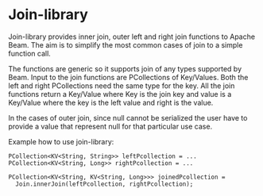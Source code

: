 <!--
    Licensed to the Apache Software Foundation (ASF) under one
    or more contributor license agreements.  See the NOTICE file
    distributed with this work for additional information
    regarding copyright ownership.  The ASF licenses this file
    to you under the Apache License, Version 2.0 (the
    "License"); you may not use this file except in compliance
    with the License.  You may obtain a copy of the License at

      http://www.apache.org/licenses/LICENSE-2.0

    Unless required by applicable law or agreed to in writing,
    software distributed under the License is distributed on an
    "AS IS" BASIS, WITHOUT WARRANTIES OR CONDITIONS OF ANY
    KIND, either express or implied.  See the License for the
    specific language governing permissions and limitations
    under the License.
-->

Join-library
============

Join-library provides inner join, outer left and right join functions to
Apache Beam. The aim is to simplify the most common cases of join to a
simple function call.

The functions are generic so it supports join of any types supported by
Beam. Input to the join functions are PCollections of Key/Values. Both the
left and right PCollections need the same type for the key. All the join
functions return a Key/Value where Key is the join key and value is
a Key/Value where the key is the left value and right is the value.

In the cases of outer join, since null cannot be serialized the user have
to provide a value that represent null for that particular use case.

Example how to use join-library:

    PCollection<KV<String, String>> leftPcollection = ...
    PCollection<KV<String, Long>> rightPcollection = ...

    PCollection<KV<String, KV<String, Long>>> joinedPcollection =
      Join.innerJoin(leftPcollection, rightPcollection);
